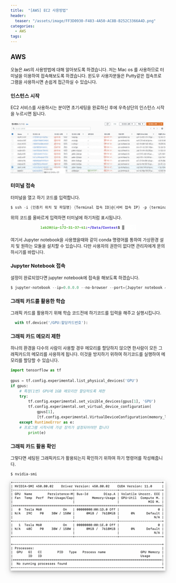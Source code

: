 ```yaml
---
title:  "[AWS] EC2 사용방법"
header:
  teaser: "/assets/image/FF3D0930-F483-4A50-AC8B-B252C3366A4D.png"
categories: 
  - AWS
tags:
---
```

## AWS

오늘은 `AWS`의 사용방법에 대해 알아보도록 하겠습니다. 저는 Mac os 를 사용하므로 터미널을 이용하여 접속해보도록 하겠습니다. 윈도우 사용자분들은 Putty같은 접속프로그램을 사용하시면 손쉽게 접근하실 수 있습니다.

### 인스턴스 시작

EC2 서비스를 사용하시는 분이면 초기세팅을 완료하신 후에 우측상단의 인스턴스 시작을 누르시면 됩니다.

![image-20201028230849139](../../assets/image/image-20201028230849139.png)



### 터미널 접속

터미널을 열고 하기 코드를 입력합니다.

``` powershell
$ ssh -i {인증키 위치 및 파일명} {Terminal 접속 ID}@{서버 접속 IP} -p {terminal 접속 Port} -L {Jupyter notebook 사용 Port}:127.0.0.1:{Jupyter notebook 사용 Port}
```

위의 코드를 올바르게 입력하면 터미널에 하기처럼 표시됩니다.

<p align = 'center'><img src="../../assets/image/image-20201028231127969.png" alt="image-20201028231127969" style="zoom:50%;" /></p>

여기서 Jupyter notebook을 사용했을때와 같이 conda 명령어를 통하여 가상환경 설치 및 원하는 모듈을 설치할 수 있습니다. 다만 사용자의 권한이 없다면 관리자에게 문의하시기를 바랍니다.



### Jupyter Notebook 접속

설정이 완료되었다면 jupyter notebook에 접속을 해보도록 하겠습니다. 

``` powershell
$ jupyter-notebook --ip=0.0.0.0 --no-browser --port={Jupyter notebook 사용 Port}
```

### 그래픽 카드를 활용한 학습

그래픽 카드를 활용하기 위해 학습 코드전에 하기코드를 입력을 해주고 실행시킵니다. 

```python
  with tf.device('/GPU:할당카드번호'):
```

### 그래픽  카드 메모리 제한

하나의 환경을 다수의 사람이 사용할 경우 메모리를 할당하지 않으면 한사람이 모든 그래픽카드의 메모리를 사용하게 됩니다. 이것을 방지하기 위하여 하기코드를 실행하여 메모리를 할당할 수 있습니다.

``` python
import tensorflow as tf

gpus = tf.config.experimental.list_physical_devices('GPU')
if gpus:
    # 특정(1번) GPU에 1GB 메모리만 할당하도록 제한
    try:
        tf.config.experimental.set_visible_devices(gpus[1], 'GPU')
        tf.config.experimental.set_virtual_device_configuration(
            gpus[1],
            [tf.config.experimental.VirtualDeviceConfiguration(memory_limit=1024)])
    except RuntimeError as e:
    # 프로그램 시작시에 가상 장치가 설정되어야만 합니다
        print(e)
```

### 그래픽 카드 활용 확인

그렇다면 세팅된 그래픽카드가 활용되는지 확인하기 위하여 하기 명령어를 작성해줍니다. 

``` powershell 
$ nvidia-smi
```

<p align='center' style="box-shadow: 0 4px 8px 0 rgba(0, 0, 0, 0.2), 0 6px 20px 0 rgba(0, 0, 0, 0.19"><img src="../../assets/image/image-20201030225542239.png" alt="image-20201030225542239" style="zoom:67%;" /></p>

